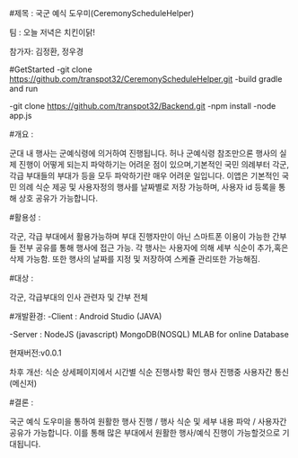#제목 :  국군 예식 도우미(CeremonyScheduleHelper)

팀 :   오늘 저녁은 치킨이닭! 

참가자:  김정환, 정우경

#GetStarted
-git clone https://github.com/transpot32/CeremonyScheduleHelper.git
-build gradle and run

-git clone https://github.com/transpot32/Backend.git
-npm install
-node app.js

#개요 :

군대 내 행사는 군예식령에 의거하여 진행됩니다. 허나 군예식령 참조만으론 행사의 실제 진행이 어떻게 되는지 파악하기는 어려운 점이 있으며,기본적인 국민 의례부터 각군,각급 부대들의 부대가 등을 모두 파악하기란 매우 어려운 일입니다. 이앱은 기본적인 국민 의례 식순 제공 및 사용자정의 행사를 날짜별로 저장 가능하며, 사용자 id 등록을 통해 상호 공유가 가능합니다.

#활용성 :

각군, 각급 부대에서 활용가능하며 부대 진행자만이 아닌 스마트폰 이용이 가능한 간부들 전부 공유를 통해 행사에 접근 가능. 각 행사는 사용자에 의해 세부 식순이 추가,혹은 삭제 가능함. 또한 행사의 날짜를 지정 및 저장하여 스케쥴 관리또한 가능해짐.

#대상 :

각군, 각급부대의 인사 관련자 및 간부 전체

#개발환경:
-Client : Android Studio (JAVA)

-Server : NodeJS (javascript)
          MongoDB(NOSQL)
          MLAB for online Database
    
    
현재버전:v0.0.1

차후 개선:
식순 상세페이지에서 시간별 식순 진행사항 확인
행사 진행중 사용자간 통신(메신저)




#결론 :

국군 예식 도우미을 통하여 원활한 행사 진행 / 행사 식순 및 세부 내용 파악 / 사용자간 공유가 가능합니다. 이를 통해 많은 부대에서 원활한 행사/예식 진행이 가능할것으로 기대됩니다.
